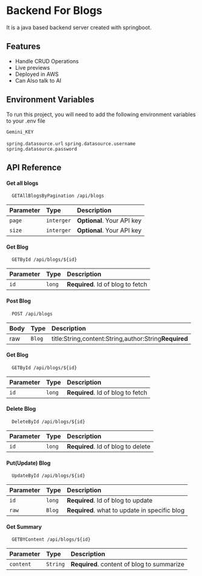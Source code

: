 
# Backend For Blogs

It is a java based backend server created with springboot.




## Features

- Handle CRUD Operations
- Live previews
- Deployed in AWS
- Can Also talk to AI




## Environment Variables

To run this project, you will need to add the following environment variables to your .env file

`Gemini_KEY`

`spring.datasource.url`
`spring.datasource.username`
`spring.datasource.password`


## API Reference

#### Get all blogs

```http
  GETAllBlogsByPagination /api/blogs
```

| Parameter | Type     | Description                |
| :-------- | :------- | :------------------------- |
| `page` | `interger` | **Optional**. Your API key |
| `size` | `interger` | **Optional**. Your API key |

#### Get Blog

```http
  GETById /api/blogs/${id}
```

| Parameter | Type     | Description                       |
| :-------- | :------- | :-------------------------------- |
| `id`      | `long` | **Required**. Id of blog to fetch |


#### Post Blog

```http
  POST /api/blogs
```

| Body | Type     | Description                       |
| :-------- | :------- | :-------------------------------- |
| raw      | `Blog` | title:String,content:String,author:String**Required**|   Raw Data of blog to create |


#### Get Blog

```http
  GETById /api/blogs/${id}
```

| Parameter | Type     | Description                       |
| :-------- | :------- | :-------------------------------- |
| `id`      | `long` | **Required**. Id of blog to fetch |


#### Delete Blog

```http
  DeleteById /api/blogs/${id}
```

| Parameter | Type     | Description                       |
| :-------- | :------- | :-------------------------------- |
| `id`      | `long` | **Required**. Id of blog to delete |



#### Put(Update) Blog

```http
  UpdateById /api/blogs/${id}
```

| Parameter | Type     | Description                       |
| :-------- | :------- | :-------------------------------- |
| `id`      | `long` | **Required**. Id of blog to update |
| `raw`      | `Blog` | **Required**. what to update in specific blog |






#### Get Summary

```http
  GETBYContent /api/blogs/${id}
```

| Parameter | Type     | Description                       |
| :-------- | :------- | :-------------------------------- |
| `content`      | `String` | **Required**. content of blog to summarize |



